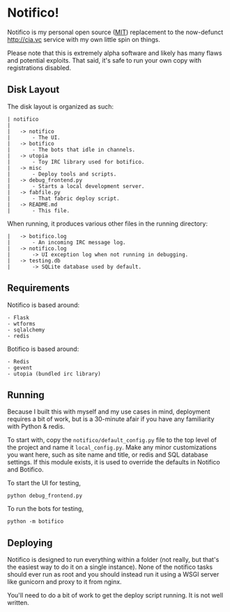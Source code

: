 # Notifico!

Notifico is my personal open source ([MIT](http://en.wikipedia.org/wiki/MIT_License))
replacement to the now-defunct http://cia.vc service with my own little spin on things.

Please note that this is extremely alpha software and likely has many flaws and
potential exploits. That said, it's safe to run your own copy with registrations
disabled.

## Disk Layout

The disk layout is organized as such:

	| notifico
	|
	|	-> notifico
	|		- The UI.
	|	-> botifico
	|		- The bots that idle in channels.
	|	-> utopia
	|		- Toy IRC library used for botifico.
	|	-> misc
	|		- Deploy tools and scripts.
	|	-> debug_frontend.py
	|		- Starts a local development server.
	|	-> fabfile.py
	|		- That fabric deploy script.
	|	-> README.md
	|		- This file.


When running, it produces various other files in the running directory:

	|	-> botifico.log
	|		- An incoming IRC message log.
	|	-> notifico.log
	|		-> UI exception log when not running in debugging.
	|	-> testing.db
	|		-> SQLite database used by default.

## Requirements

Notifico is based around:

	- Flask
	- wtforms
	- sqlalchemy
	- redis

Botifico is based around:

	- Redis
	- gevent
	- utopia (bundled irc library)

## Running

Because I built this with myself and my use cases in mind, deployment
requires a bit of work, but is a 30-minute afair if you have any
familiarity with Python & redis.

To start with, copy the ``notifico/default_config.py`` file to the top
level of the project and name it ``local_config.py``. Make any minor
customizations you want here, such as site name and title, or redis
and SQL database settings. If this module exists, it is used to
override the defaults in Notifico and Botifico.

To start the UI for testing,

	python debug_frontend.py

To run the bots for testing,

	python -m botifico

## Deploying

Notifico is designed to run everything within a folder (not really,
but that's the easiest way to do it on a single instance). None
of the notifico tasks should ever run as root and you should instead
run it using a WSGI server like gunicorn and proxy to it from nginx.

You'll need to do a bit of work to get the deploy script running. It
is not well written.

